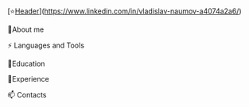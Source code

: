 [⭐[Header](https://github.com/VladykaSith/VladykaSith/blob/main/assets/Header.jpg)](https://www.linkedin.com/in/vladislav-naumov-a4074a2a6/) 

🧑About me

⚡ Languages and Tools

📕Education

💼Experience

📫 Contacts
